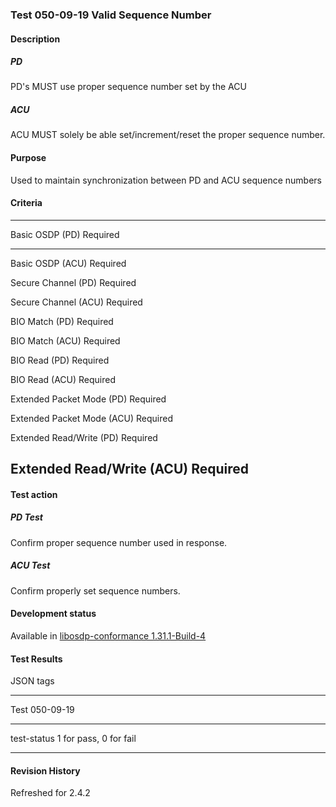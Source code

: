 ### Test 050-09-19 Valid Sequence Number

#### Description

##### PD

PD's MUST use proper sequence number set by the ACU

##### ACU

ACU MUST solely be able set/increment/reset the proper sequence number.

#### Purpose

Used to maintain synchronization between PD and ACU sequence numbers

#### Criteria

  -----------------------------------------------------------------------
  Basic OSDP (PD)                     Required
  ----------------------------------- -----------------------------------
  Basic OSDP (ACU)                    Required

  Secure Channel (PD)                 Required

  Secure Channel (ACU)                Required

  BIO Match (PD)                      Required

  BIO Match (ACU)                     Required

  BIO Read (PD)                       Required

  BIO Read (ACU)                      Required

  Extended Packet Mode (PD)           Required

  Extended Packet Mode (ACU)          Required

  Extended Read/Write (PD)            Required

  Extended Read/Write (ACU)           Required
  -----------------------------------------------------------------------

#### Test action

##### PD Test

Confirm proper sequence number used in response.

##### ACU Test

Confirm properly set sequence numbers.

#### Development status

Available in [libosdp-conformance
1.31.1-Build-4](https://github.com/Security-Industry-Association/libosdp-conformance/releases/tag/1.31-4)

#### Test Results

JSON tags

  -----------------------------------------------------------------------
  Test                                050-09-19
  ----------------------------------- -----------------------------------
  test-status                         1 for pass, 0 for fail

  -----------------------------------------------------------------------

#### Revision History

Refreshed for 2.4.2
